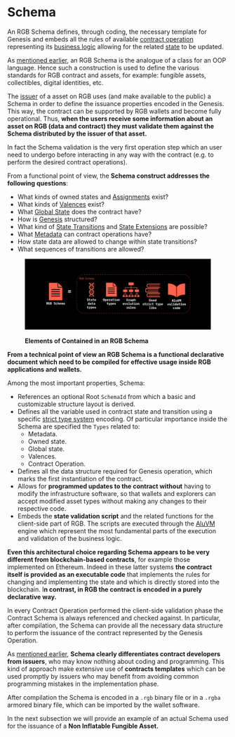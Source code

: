 # Schema

An RGB Schema defines, through coding, the necessary template for Genesis and embeds all the rules of available [contract operation](../../annexes/glossary.md#contract-operation) representing its [business logic](../../annexes/glossary.md#business-logic)  allowing for the related [state](../../annexes/glossary.md#contract-state) to be updated.

As [mentioned earlier](../schema-interface.md), an RGB Schema is the analogue of a class for an OOP language. Hence such a construction is used to define the various standards for RGB contract and assets, for example: fungible assets, collectibles, digital identities, etc.

The [issuer](../../annexes/glossary.md#contract-participant) of a asset on RGB uses (and make available to the public) a Schema in order to define the issuance properties encoded in the Genesis. This way, the contract can be supported by RGB wallets and become fully operational. Thus, **when the users receive some information about an asset on RGB (data and contract) they must validate them against the Schema distributed by the issuer of that asset.**

In fact the Schema validation is the very first operation step which an user need to undergo before interacting in any way with the contract (e.g. to perform the desired contract operations).

From a functional point of view, the **Schema construct addresses the following questions**:

* What kinds of owned states and [Assignments](../../annexes/glossary.md#assignment) exist?
* What kinds of [Valences](../../annexes/glossary.md#valency) exist?
* What [Global State](../../rgb-state-and-operations/components-of-a-contract-operation.md#global-state) does the contract have?
* How is [Genesis](../../annexes/glossary.md#genesis) structured?
* What kind of [State Transitions](../../annexes/glossary.md#state-transition) and [State Extensions](../../annexes/glossary.md#state-extension) are possible?
* What [Metadata](../../rgb-state-and-operations/components-of-a-contract-operation.md#metadata) can contract operations have?
* How state data are allowed to change within state transitions?
* What sequences of transitions are allowed?

<figure><img src="../../.gitbook/assets/schema-components.png" alt=""><figcaption><p><strong>Elements of Contained in an RGB Schema</strong></p></figcaption></figure>

**From a technical point of view an RGB Schema is a functional declarative document which need to be compiled for effective usage inside RGB applications and wallets.**

Among the most important properties, Schema:

* References an optional Root `SchemaId` from which a basic and customizable structure layout is derived.
* Defines all the variable used in contract state and transition using a specific [strict type system](https://www.strict-types.org/) encoding. Of particular importance inside the Schema are specified the `Types` related to:
  * Metadata.
  * Owned state.
  * Global state.
  * Valences.
  * Contract Operation.
* Defines all the data structure required for Genesis operation, which marks the first instantiation of the contract.
* Allows for **programmed updates to the contract without** having to modify the infrastructure software, so that wallets and explorers can accept modified asset types without making any changes to their respective code.
* Embeds the **state validation script** and the related functions for the client-side part of RGB. The scripts are executed through the [AluVM](../../annexes/glossary.md#aluvm) engine which represent the most fundamental parts of the execution and validation of the business logic.

**Even this architectural choice regarding Schema appears to be very different from blockchain-based contracts**, for example those implemented on Ethereum. Indeed in these latter systems **the contract itself is provided as an executable code** that implements the rules for changing and implementing the state and which is directly stored into the blockchain. I**n contrast, in RGB the contract is encoded in a purely declarative way.**

In every Contract Operation performed the client-side validation phase the Contract Schema is always referenced and checked against. In particular, after compilation, the Schema can provide all the necessary data structure to perform the issuance of the contract represented by the Genesis Operation.

As [mentioned earlier](../../rgb-state-and-operations/features-of-rgb-state.md#the-validation-ownership-paradigm-in-rgb), **Schema clearly differentiates contract developers from issuers**, who may know nothing about coding and programming. This kind of approach make extensive use of **contracts templates** which can be used promptly by issuers who may benefit from avoiding common programming mistakes in the implementation phase.

After compilation the Schema is encoded in a `.rgb` binary file or in a `.rgba` armored binary file, which can be imported by the wallet software.

In the next subsection we will provide an example of an actual Schema used for the issuance of a **Non Inflatable Fungible Asset.**
